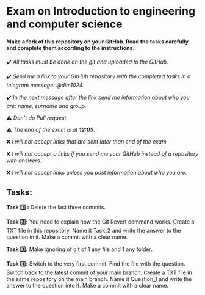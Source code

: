 # Exam on Introduction to engineering and computer science

#### Make a fork of this repository on your GitHab. Read the tasks carefully and complete them according to the instructions.



✔️ *All tasks must be done on the git and uploaded to the GitHub.* 

✔️ *Send me a link to your GitHub repository with the completed tasks in a telegram message: @dim1024.*

✔️ *In the next message after the link send me information about who you are: name, surname and group.*

⚠️   *Don't do Pull request.* 

⚠️ *The end of the exam is at **12:05**.* 

❌ *I will not accept links that are sent later than end of the exam*  

❌  *I will not accept a links if you send me your GitHub instead of a repository with answers.*

❌ *I will not accept links unless you post information about who you are.*
## 

 ## Tasks:

**Task 1️⃣ :** Delete the last three commits.

**Task 2️⃣:** You need to explain how the Git Revert command works. Create a TXT file in this repository. Name it Task_2 and write the answer to the question in it. Make a commit with a clear name.

**Task 3️⃣:** Make ignoring of git of 1 any file and 1 any folder.

**Task 4️⃣:** Switch to the very first commit. Find the file with the question. Switch back to the latest commit of your main branch. Create a TXT file in the same repository on the main branch. Name it Question_1 and write the answer to the question into it. Make a commit with a clear name.